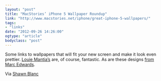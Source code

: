 ```yaml
---
layout: "post"
title: "MacStories’ iPhone 5 Wallpaper Roundup"
link: "http://www.macstories.net/iphone/great-iphone-5-wallpapers/"
tags: 
- "links"
date: "2012-09-26 14:26:00"
ogtype: "article"
bodyclass: "post"
---
```


Some links to wallpapers that will fit your new screen and make it look even prettier. [Louie Mantia’s](http://mantia.me/wallpaper/) are, of course, fantastic. As are these designs [from Marc Edwards](http://dribbble.com/bjango/projects/21874-Wallpaper).

Via [Shawn Blanc](http://shawnblanc.net/2012/09/macstories-iphone-wallpaper/)